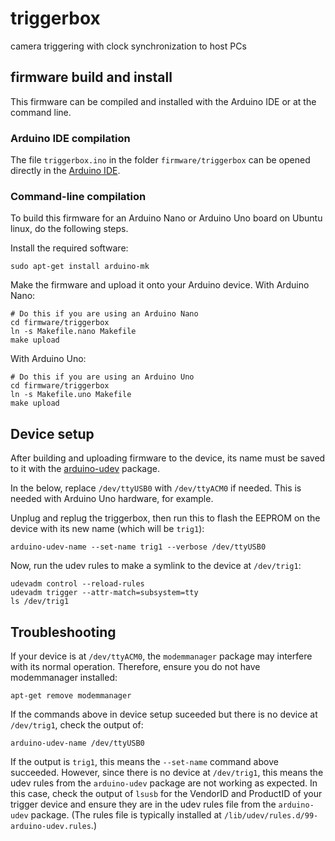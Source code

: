 # triggerbox

camera triggering with clock synchronization to host PCs

## firmware build and install

This firmware can be compiled and installed with the Arduino IDE or at
the command line.

### Arduino IDE compilation

The file `triggerbox.ino` in the folder `firmware/triggerbox` can be opened
directly in the [Arduino IDE](http://arduino.cc/en/main/software).

### Command-line compilation

To build this firmware for an Arduino Nano or Arduino Uno board on Ubuntu linux, do
the following steps.

Install the required software:

    sudo apt-get install arduino-mk

Make the firmware and upload it onto your Arduino device. With Arduino Nano:

    # Do this if you are using an Arduino Nano
    cd firmware/triggerbox
    ln -s Makefile.nano Makefile
    make upload

With Arduino Uno:

    # Do this if you are using an Arduino Uno
    cd firmware/triggerbox
    ln -s Makefile.uno Makefile
    make upload

## Device setup

After building and uploading firmware to the device, its name must be saved
to it with the [arduino-udev](https://github.com/strawlab/arduino-udev)
package.

In the below, replace `/dev/ttyUSB0` with `/dev/ttyACM0` if needed. This is
needed with Arduino Uno hardware, for example.

Unplug and replug the triggerbox, then run this to flash the EEPROM on the
device with its new name (which will be `trig1`):

    arduino-udev-name --set-name trig1 --verbose /dev/ttyUSB0

Now, run the udev rules to make a symlink to the device at `/dev/trig1`:

    udevadm control --reload-rules
    udevadm trigger --attr-match=subsystem=tty
    ls /dev/trig1

## Troubleshooting

If your device is at `/dev/ttyACM0`, the `modemmanager` package may interfere
with its normal operation. Therefore, ensure you do not have modemmanager
installed:

    apt-get remove modemmanager

If the commands above in device setup suceeded but there is no device at
`/dev/trig1`, check the output of:

    arduino-udev-name /dev/ttyUSB0

If the output is `trig1`, this means the `--set-name` command above succeeded.
However, since there is no device at `/dev/trig1`, this means the udev rules
from the `arduino-udev` package are not working as expected. In this case, check
the output of `lsusb` for the VendorID and ProductID of your trigger device and
ensure they are in the udev rules file from the `arduino-udev` package. (The
rules file is typically installed at `/lib/udev/rules.d/99-arduino-udev.rules`.)

